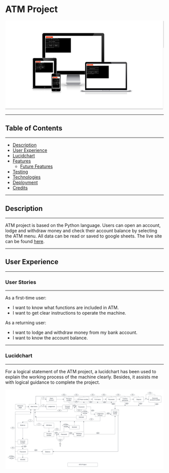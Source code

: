 # ATM Project

![Main Page](readme-assets/atm-main-page.png)

--------------------------------------

## Table of Contents

--------------------------------------


- [Description](#description)
- [User Experience](#user-experience)
- [Lucidchart](#lucidchart)
- [Features](#features)
    - [Future Features](#future-features)
- [Testing](#testing-and-issues-encountered)
- [Technologies](#technologies-used)
- [Deployment](#deployment-to-heroku)
- [Credits](#credits)

----------------------------------------

## Description
----------------------------------------

ATM project is based on the Python language. Users can open an account, lodge and withdraw money and check their account balance by selecting the ATM menu. All data can be read or saved to google sheets. The live site can be found [here](https://atm-project.herokuapp.com/).


----------------------------------------
## User Experience
----------------------------------------

### User Stories
----------------------------------------
As a first-time user:

- I want to know what functions are included in ATM.
- I want to get clear instructions to operate the machine.

As a returning user:

- I want to lodge and withdraw money from my bank account.
- I want to know the account balance.


----------------------------------------

### Lucidchart
----------------------------------------

For a logical statement of the ATM project, a lucidchart has been used to explain the working process of the machine clearly. Besides, it assists me with logical guidance to complete the project.

![Flowchart](readme-assets/atm-flowchart.png)